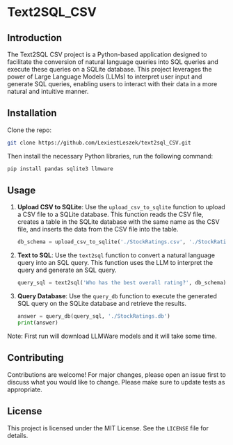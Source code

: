 # Text2SQL_CSV 

## Introduction

The Text2SQL CSV project is a Python-based application designed to facilitate the conversion of natural language queries into SQL queries and execute these queries on a SQLite database. This project leverages the power of Large Language Models (LLMs) to interpret user input and generate SQL queries, enabling users to interact with their data in a more natural and intuitive manner.

## Installation

Clone the repo:

```bash
git clone https://github.com/LexiestLeszek/text2sql_CSV.git
```

Then install the necessary Python libraries, run the following command:

```bash
pip install pandas sqlite3 llmware
```

## Usage

1. **Upload CSV to SQLite**: Use the `upload_csv_to_sqlite` function to upload a CSV file to a SQLite database. This function reads the CSV file, creates a table in the SQLite database with the same name as the CSV file, and inserts the data from the CSV file into the table.

    ```python
    db_schema = upload_csv_to_sqlite('./StockRatings.csv', './StockRatings.db')
    ```

2. **Text to SQL**: Use the `text2sql` function to convert a natural language query into an SQL query. This function uses the LLM to interpret the query and generate an SQL query.

    ```python
    query_sql = text2sql('Who has the best overall rating?', db_schema)
    ```

3. **Query Database**: Use the `query_db` function to execute the generated SQL query on the SQLite database and retrieve the results.

    ```python
    answer = query_db(query_sql, './StockRatings.db')
    print(answer)
    ```
Note: First run will download LLMWare models and it will take some time.

## Contributing

Contributions are welcome! For major changes, please open an issue first to discuss what you would like to change. Please make sure to update tests as appropriate.

## License

This project is licensed under the MIT License. See the `LICENSE` file for details.
